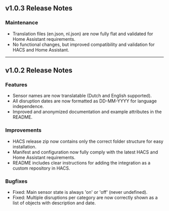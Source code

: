 ## v1.0.3 Release Notes

### Maintenance
- Translation files (en.json, nl.json) are now fully flat and validated for Home Assistant requirements.
- No functional changes, but improved compatibility and validation for HACS and Home Assistant.

---

## v1.0.2 Release Notes

### Features
- Sensor names are now translatable (Dutch and English supported).
- All disruption dates are now formatted as DD-MM-YYYY for language independence.
- Improved and anonymized documentation and example attributes in the README.

### Improvements
- HACS release zip now contains only the correct folder structure for easy installation.
- Manifest and configuration now fully comply with the latest HACS and Home Assistant requirements.
- README includes clear instructions for adding the integration as a custom repository in HACS.

### Bugfixes
- Fixed: Main sensor state is always 'on' or 'off' (never undefined).
- Fixed: Multiple disruptions per category are now correctly shown as a list of objects with description and date.
